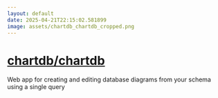 ```yaml
---
layout: default
date: 2025-04-21T22:15:02.581899
image: assets/chartdb_chartdb_cropped.png
---
```


# [chartdb/chartdb](https://github.com/chartdb/chartdb)

Web app for creating and editing database diagrams from your schema using a single query
